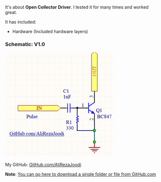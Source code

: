 It's about **Open Collector Driver**.
I tested it for many times and worked great.

It has included:
- Hardware (Included hardware layers)

### Schematic: V1.0
![](Hardware/V1.0.png)

My GitHub: [GitHub.com/AliRezaJoodi](https://github.com/AliRezaJoodi)

**Note**: [You can go here to download a single folder or file from GitHub.com](https://minhaskamal.github.io/DownGit/#/home)